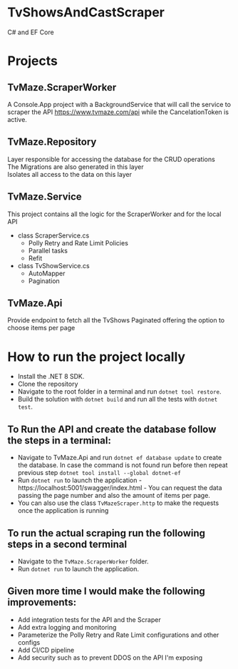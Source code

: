 # TvShowsAndCastScraper

C# and EF Core

# Projects

## TvMaze.ScraperWorker

A Console.App project with a BackgroundService that will call the service to scraper the API https://www.tvmaze.com/api while the CancelationToken is active.

## TvMaze.Repository

Layer responsible for accessing the database for the CRUD operations  
The Migrations are also generated in this layer  
Isolates all access to the data on this layer

## TvMaze.Service

This project contains all the logic for the ScraperWorker and for the local API

- class ScraperService.cs
  - Polly Retry and Rate Limit Policies
  - Parallel tasks
  - Refit
- class TvShowService.cs
  - AutoMapper
  - Pagination

## TvMaze.Api

Provide endpoint to fetch all the TvShows Paginated offering the option to choose items per page

# How to run the project locally

- Install the .NET 8 SDK.
- Clone the repository
- Navigate to the root folder in a terminal and run `dotnet tool restore`.
- Build the solution with `dotnet build` and run all the tests with `dotnet test`.

## To Run the API and create the database follow the steps in a terminal:

- Navigate to TvMaze.Api and run `dotnet ef database update` to create the database.
  In case the command is not found run before then repeat previous step `dotnet tool install --global dotnet-ef`
- Run `dotnet run` to launch the application - https://localhost:5001/swagger/index.html - You can request the data passing the page number and also the amount of items per page.
- You can also use the class `TvMazeScraper.http` to make the requests once the application is running

## To run the actual scraping run the following steps in a second terminal

- Navigate to the `TvMaze.ScraperWorker` folder.
- Run `dotnet run` to launch the application.

## Given more time I would make the following improvements:

- Add integration tests for the API and the Scraper
- Add extra logging and monitoring
- Parameterize the Polly Retry and Rate Limit configurations and other configs
- Add CI/CD pipeline
- Add security such as to prevent DDOS on the API I'm exposing
